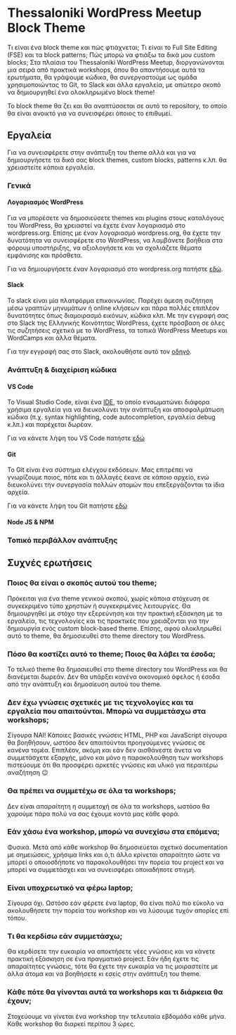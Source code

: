 # Thessaloniki WordPress Meetup Block Theme

Τι είναι ένα block theme και πώς φτιάχνεται; Τι είναι το Full Site Editing (FSE) και τα block patterns; Πώς μπορώ να φτιάξω τα δικά μου custom blocks; Στα πλαίσια του Thessaloniki WordPress Meetup, διοργανώνονται μια σειρά από πρακτικά workshops, όπου θα απαντήσουμε αυτά τα ερωτήματα, θα γράψουμε κώδικα, θα συνεργαστούμε ως ομάδα χρησιμοποιώντας το Git, το Slack και άλλα εργαλεία, με απώτερο σκοπό να δημιουργηθεί ένα ολοκληρωμένο block theme!

Το block theme θα ζει και θα αναπτύσσεται σε αυτό το repository, το οποίο θα είναι ανοικτό για να συνεισφέρει όποιος το επιθυμεί.

## Εργαλεία
Για να συνεισφέρετε στην ανάπτυξη του theme αλλά και για να δημιουργήσετε τα δικά σας block themes, custom blocks, patterns κ.λπ. θα χρειαστείτε κάποια εργαλεία.

### Γενικά
#### Λογαριασμός WordPress
Για να μπορέσετε να δημοσιεύσετε themes και plugins στους καταλόγους του WordPress, θα χρειαστεί να έχετε έναν λογαριασμό στο wordpress.org. Επίσης με έναν λογαριασμό wordpress.org, θα έχετε την δυνατότητα να συνεισφέρετε στο WordPress, να λαμβάνετε βοήθεια στα φόρουμ υποστήριξης, να αξιολογήσετε και να σχολιάζετε θέματα εμφάνισης και πρόσθετα.

Για να δημιουργήσετε έναν λογαριασμό στο wordpress.org πατήστε [εδώ](https://login.wordpress.org/register?locale=el).

#### Slack
Το slack είναι μία πλατφόρμα επικοινωνίας. Παρέχει άμεση συζήτηση μέσω γραπτών μηνυμάτων ή online κλήσεων και πάρα πολλές επιπλέον δυνατότητες όπως διαμοιρασμό εικόνων, κώδικα κλπ. Με την εγγραφή σας στο Slack της Ελληνικής Κοινότητας WordPress, έχετε πρόσβαση σε όλες τις συζητήσεις σχετικά με το WordPress, τα τοπικά WordPress Meetups και WordCamps και άλλα θέματα.

Για την εγγραφή σας στο Slack, ακολουθήστε αυτό τον [οδηγό](https://wpgreece.org/wordpress-greece-slack/).

### Ανάπτυξη & διαχείριση κώδικα
#### VS Code
Το Visual Studio Code, είναι ένα [IDE](https://en.wikipedia.org/wiki/Integrated_development_environment), το οποίο ενσωματώνει διάφορα χρήσιμα εργαλεία για να διευκολύνει την ανάπτυξη και αποσφαλμάτωση κώδικα (π.χ. syntax highlighting, code autocompletion, εργαλεία debug κ.λπ.) και παρέχεται δωρέαν.

Για να κάνετε λήψη του VS Code πατήστε [εδώ](https://code.visualstudio.com/Download)

#### Git
Το Git είναι ένα σύστημα ελέγχου εκδόσεων. Μας επιτρέπει να γνωρίζουμε ποιος, πότε και τι άλλαγές έκανε σε κάποιο αρχείο, ενώ διευκολύνει την συνεργασία πολλών ατομών που επεξεργάζονται τα ίδια αρχεία.

Για να κάνετε λήψη του Git πατήστε [εδώ](https://git-scm.com/)

#### Node JS & NPM

### Τοπικό περιβάλλον ανάπτυξης


## Συχνές ερωτήσεις
### Ποιος θα είναι ο σκοπός αυτού του theme;
Πρόκειται για ένα theme γενικού σκοπού, χωρίς κάποια στόχευση σε συγκεκριμένο τύπο χρηστών ή συγκεκριμένες λειτουργίες. Θα δημιουργηθεί με στόχο την εξερεύνηση και την πρακτική εξάσκηση με τα εργαλεία, τις τεχνολογίες και τις πρακτικές που χρειάζονται για την δημιουργία ενός custom block-based theme. Επίσης, αφού ολοκληρωθεί αυτό το theme, θα δημοσιευθεί στο theme directory του WordPress.

### Πόσο θα κοστίζει αυτό το theme; Ποιος θα λάβει τα έσοδα;
Το τελικό theme θα δημοσιευθεί στο theme directory του WordPress και θα διανέμεται δωρεάν. Δεν θα υπάρξει κανένα οικονομικό όφελος ή έσοδα από την ανάπτυξη και δημοσίευση αυτού του theme.

### Δεν έχω γνώσεις σχετικές με τις τεχνολογίες και τα εργαλεία που απαιτούνται. Μπορώ να συμμετάσχω στα workshops;
Σίγουρα ΝΑΙ! Κάποιες βασικές γνώσεις HTML, PHP και JavaScript σίγουρα θα βοηθήσουν, ωστόσο δεν απαιτούνται προηγούμενες γνώσεις σε κανένα τομέα. Επιπλέον, ακόμη και εάν δεν αισθάνεστε άνετα να συμμετάσχετε εξαρχής, μόνο και μόνο η παρακολούθηση των workshops πιστεύουμε ότι θα προσφέρει αρκετές γνώσεις και υλικό για περαιτέρω αναζήτηση 😉

### Θα πρέπει να συμμετέχω σε όλα τα workshops;
Δεν είναι απαραίτητη η συμμετοχή σε όλα τα workshops, ωστόσο θα χαρούμε πάρα πολύ να σας έχουμε κοντά μας κάθε φορά.

### Εάν χάσω ένα workshop, μπορώ να συνεχίσω στα επόμενα;
Φυσικά. Μετά από κάθε workshop θα δημοσιεύεται σχετικό documentation με σημειώσεις, χρήσιμα links και ό,τι άλλο κρίνεται απαραίτητο ώστε να μπορεί ο οποιοσδήποτε να παρακολουθήσει την πορεία του project και να μπορεί να συμμετάσχει και να συνεισφέρει οποιαδήποτε στιγμή.

### Είναι υποχρεωτικό να φέρω laptop;
Σίγουρα όχι. Ωστόσο εάν φέρετε ένα laptop, θα είναι πολύ πιο εύκολο να ακολουθήσετε την πορεία του workshop και να λύσουμε τυχόν απορίες επί τόπου.

### Τι θα κερδίσω εάν συμμετάσχω;
Θα κερδίσετε την ευκαιρία να αποκτήσετε νέες γνώσεις και να κάνετε πρακτική εξάσκηση σε ένα πραγματικό project. Εάν ήδη έχετε τις απαραίτητες γνώσεις, τότε θα έχετε την ευκαιρία να τις μοιραστείτε με άλλα άτομα και να βοηθήσετε κι εσείς στην ανάπτυξη του theme.

### Κάθε πότε θα γίνονται αυτά τα workshops και τι διάρκεια θα έχουν;
Στοχεύουμε να γίνεται ένα workshop την τελευταία εβδομάδα κάθε μήνα. Κάθε workshop θα διαρκεί περίπου 3 ώρες.
